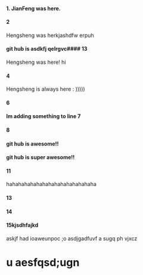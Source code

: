 #### 1. JianFeng was here.
#### 2
Hengsheng was herkjashdfw erpuh
#### git hub is asdkfj qelrgvc#### 13
Hengsheng was here! hi
#### 4
Hengsheng is always here : )))))
#### 6
####  Im adding something to line 7
#### 8
#### git hub is awesome!!
#### git hub is super awesome!!
#### 11
hahahahahahahahahahahahahahaha
#### 13
#### 14
#### 15kjsdhfajkd
askjf had
ioaweunpoc
;o asdjgadfuvf
a sugq ph vjxcz
# u aesfqsd;ugn